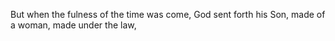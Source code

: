But when the fulness of the time was come, God sent forth his Son, made of a woman, made under the law,
